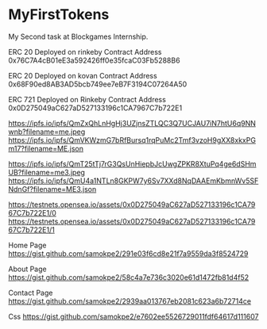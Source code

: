 # MyFirstTokens
My Second task at Blockgames Internship.

ERC 20 Deployed on rinkeby
Contract Address 0x76C7A4cB01eE3a592426ff0e35fcaC03Fb5288B6

ERC 20 Deployed on kovan 
Contract Address 0x68F90ed8AB3AD5bcb749ee7eB7F3194C07264A50

ERC 721 Deployed on Rinkeby
Contract Address 0x0D275049aC627aD527133196c1CA7967C7b722E1

https://ipfs.io/ipfs/QmZxQhLnHgHj3UZjnsZTLQC3Q7UCJAU7iN7htU6q9NNwnb?filename=me.jpeg
https://ipfs.io/ipfs/QmVKWzmG7bRfBursq1rqPuMc2Tmf3vzoH9gXX8xkxPGm17?filename=ME.json

https://ipfs.io/ipfs/QmT25tTj7rG3QsUnHiepbJcUwgZPKR8XtuPq4ge6dSHmUB?filename=me3.jpeg
https://ipfs.io/ipfs/QmU4a1NTLn8GKPW7y6Sv7XXd8NqDAAEmKbmnWv5SFNdnGf?filename=ME3.json

https://testnets.opensea.io/assets/0x0D275049aC627aD527133196c1CA7967C7b722E1/0
https://testnets.opensea.io/assets/0x0D275049aC627aD527133196c1CA7967C7b722E1/1


Home Page
https://gist.github.com/samokpe2/291e03f6cd8e21f7a9559da3f8524729

About Page
https://gist.github.com/samokpe2/58c4a7e736c3020e61d1472fb81d4f52

Contact Page
https://gist.github.com/samokpe2/2939aa013767eb2081c623a6b72714ce

Css
https://gist.github.com/samokpe2/e7602ee5526729011fdf64617d111607
